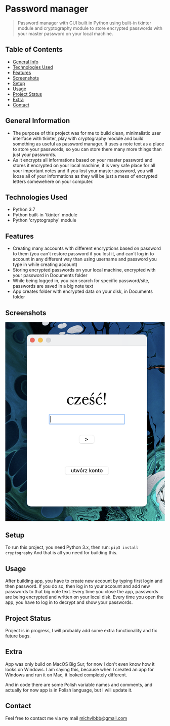 # Password manager
> Password manager with GUI built in Python using built-in tkinter module and cryptography module to store encrypted passwords with your master password on your local machine.

## Table of Contents
* [General Info](#general-information)
* [Technologies Used](#technologies-used)
* [Features](#features)
* [Screenshots](#screenshots)
* [Setup](#setup)
* [Usage](#usage)
* [Project Status](#project-status)
* [Extra](#extra)
* [Contact](#contact)
<!-- * [License](#license) -->
<!-- * [Room for Improvement](#room-for-improvement) -->

## General Information
- The purpose of this project was for me to build clean, minimalistic user interface with tkinter, play with cryptography module and build something as useful as password manager. It uses a note text as a place to store your passwords, so you can store there many more things than just your passwords.
- As it encrypts all informations based on your master password and stores it encrypted on your local machine, it is very safe place for all your important notes and if you lost your master password, you will loose all of your informations as they will be just a mess of encrypted letters somewehere on your computer.


## Technologies Used
- Python 3.7
- Python built-in 'tkinter' module
- Python 'cryptography' module


## Features
- Creating many accounts with different encryptions based on password to them (you can't restore password if you lost it, and can't log in to account in any different way than using username and password you type in while creating account)
- Storing encrypted passwords on your local machine, encrypted with your password in Documents folder
- While being logged in, you can search for specific password/site, passwords are saved in a big note text
- App creates folder with encrypted data on your disk, in Documents folder

## Screenshots
![Example screenshot](./img/screen1.png)
<!-- If you have screenshots you'd like to share, include them here. -->


## Setup
To run this project, you need Python 3.x, then run:
`pip3 install cryptography`
And that is all you need for building this.


## Usage
After building app, you have to create new account by typing first login and then password.
If you do so, then log in to your account and add new passwords to that big note text.
Every time you close the app, passwords are being encrypted and written on your local disk.
Every time you open the app, you have to log in to decrypt and show your passwords.


## Project Status
Project is in progress, I will probably add some extra functionality and fix future bugs.

<!--
## Room for Improvement

Room for improvement:
- Improvement to be done 1
- Improvement to be done 2

To do:
- Feature to be added 1
- Feature to be added 2
-->

## Extra
App was only build on MacOS Big Sur, for now I don't even know how it looks on Windows. I am saying this, because when I created an app for Windows and run it on Mac, it looked completely different.

And in code there are some Polish variable names and comments, and actually for now app is in Polish language, but I will update it.

## Contact
Feel free to contact me via my mail michvlbbb@gmail.com

<!-- ## License -->
<!-- This project is open source and available under the [... License](). -->

<!-- You don't have to include all sections - just the one's relevant to your project -->
